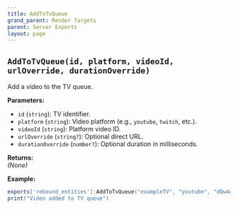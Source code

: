 ```yaml
---
title: AddToTvQueue
grand_parent: Render Targets
parent: Server Exports
layout: page
---
```


## `AddToTvQueue(id, platform, videoId, urlOverride, durationOverride)`
Add a video to the TV queue.

**Parameters:**
- `id` (`string`): TV identifier.
- `platform` (`string`): Video platform (e.g., `youtube`, `twitch`, etc.).
- `videoId` (`string`): Platform video ID.
- `urlOverride` (`string?`): Optional direct URL.
- `durationOverride` (`number?`): Optional duration in milliseconds.

**Returns:**  
*(None)*  

**Example:**
```lua
exports['rebound_entities']:AddToTvQueue("exampleTV", "youtube", "dQw4w9WgXcQ", nil, 300000)
print("Video added to TV queue")
```